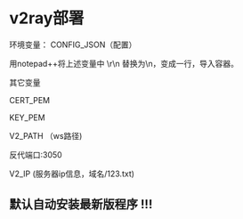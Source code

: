 # v2ray部署
环境变量： CONFIG_JSON（配置）

用notepad++将上述变量中 \r\n 替换为\\n，变成一行，导入容器。

其它变量

CERT_PEM

KEY_PEM

V2_PATH （ws路径)

反代端口:3050

V2_IP (服务器ip信息，域名/123.txt)

## 默认自动安装最新版程序 !!!
